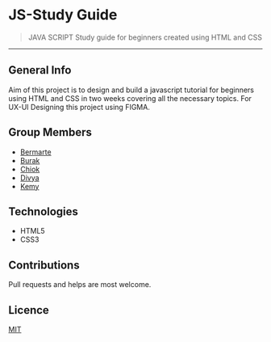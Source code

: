 # JS-Study Guide
> JAVA SCRIPT Study guide for beginners created using HTML and CSS
----
## General Info
Aim of this project is to design and build a javascript tutorial for beginners using HTML and CSS in two weeks covering all the necessary topics.
For UX-UI Designing this project using FIGMA.
## Group Members
* [Bermarte](https://github.com/bermarte)
* [Burak](https://github.com/businan)
* [Chiok](https://github.com/22count22)
* [Divya](https://github.com/DIVYASREE345)
* [Kemy](https://github.com/kemmy72)
## Technologies
* HTML5
* CSS3
## Contributions
Pull requests and helps are most welcome.
## Licence
[MIT]()
